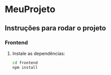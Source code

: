 # MeuProjeto

## Instruções para rodar o projeto

### Frontend

1. Instale as dependências:
   ```sh
   cd frontend
   npm install
